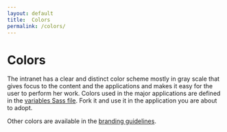 ```yaml
---
layout: default
title:  Colors
permalink: /colors/
---
```


# Colors
The intranet has a clear and distinct color scheme mostly in gray scale that gives focus to the content and the applications and makes it easy for the user to perform her work. Colors used in the major applications are defined in the [variables Sass file](https://github.com/malmostad/intranet-assets/blob/master/app/assets/stylesheets/variables.css.scss). Fork it and use it in the application you are about to adopt.

Other colors are available in the [branding guidelines](http://www.malmo.se/Kommun--politik/Sa-arbetar-vi-med.../Kommunikationsfragor/Grafisk-manual.html).
